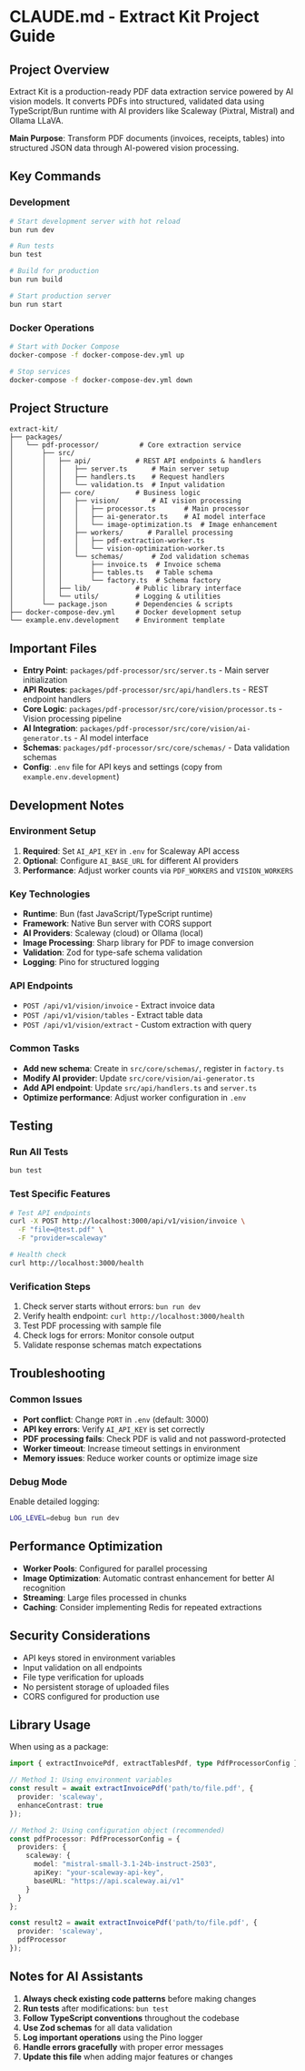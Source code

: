 # CLAUDE.md - Extract Kit Project Guide

## Project Overview

Extract Kit is a production-ready PDF data extraction service powered by AI vision models. It converts PDFs into structured, validated data using TypeScript/Bun runtime with AI providers like Scaleway (Pixtral, Mistral) and Ollama LLaVA.

**Main Purpose**: Transform PDF documents (invoices, receipts, tables) into structured JSON data through AI-powered vision processing.

## Key Commands

### Development
```bash
# Start development server with hot reload
bun run dev

# Run tests
bun test

# Build for production
bun run build

# Start production server
bun run start
```

### Docker Operations
```bash
# Start with Docker Compose
docker-compose -f docker-compose-dev.yml up

# Stop services
docker-compose -f docker-compose-dev.yml down
```

## Project Structure

```
extract-kit/
├── packages/
│   └── pdf-processor/          # Core extraction service
│       ├── src/
│       │   ├── api/           # REST API endpoints & handlers
│       │   │   ├── server.ts      # Main server setup
│       │   │   ├── handlers.ts    # Request handlers
│       │   │   └── validation.ts  # Input validation
│       │   ├── core/          # Business logic
│       │   │   ├── vision/        # AI vision processing
│       │   │   │   ├── processor.ts       # Main processor
│       │   │   │   ├── ai-generator.ts    # AI model interface
│       │   │   │   └── image-optimization.ts  # Image enhancement
│       │   │   ├── workers/      # Parallel processing
│       │   │   │   ├── pdf-extraction-worker.ts
│       │   │   │   └── vision-optimization-worker.ts
│       │   │   └── schemas/       # Zod validation schemas
│       │   │       ├── invoice.ts  # Invoice schema
│       │   │       ├── tables.ts   # Table schema
│       │   │       └── factory.ts  # Schema factory
│       │   ├── lib/           # Public library interface
│       │   └── utils/         # Logging & utilities
│       └── package.json       # Dependencies & scripts
├── docker-compose-dev.yml     # Docker development setup
└── example.env.development    # Environment template
```

## Important Files

- **Entry Point**: `packages/pdf-processor/src/server.ts` - Main server initialization
- **API Routes**: `packages/pdf-processor/src/api/handlers.ts` - REST endpoint handlers
- **Core Logic**: `packages/pdf-processor/src/core/vision/processor.ts` - Vision processing pipeline
- **AI Integration**: `packages/pdf-processor/src/core/vision/ai-generator.ts` - AI model interface
- **Schemas**: `packages/pdf-processor/src/core/schemas/` - Data validation schemas
- **Config**: `.env` file for API keys and settings (copy from `example.env.development`)

## Development Notes

### Environment Setup
1. **Required**: Set `AI_API_KEY` in `.env` for Scaleway API access
2. **Optional**: Configure `AI_BASE_URL` for different AI providers
3. **Performance**: Adjust worker counts via `PDF_WORKERS` and `VISION_WORKERS`

### Key Technologies
- **Runtime**: Bun (fast JavaScript/TypeScript runtime)
- **Framework**: Native Bun server with CORS support
- **AI Providers**: Scaleway (cloud) or Ollama (local)
- **Image Processing**: Sharp library for PDF to image conversion
- **Validation**: Zod for type-safe schema validation
- **Logging**: Pino for structured logging

### API Endpoints
- `POST /api/v1/vision/invoice` - Extract invoice data
- `POST /api/v1/vision/tables` - Extract table data
- `POST /api/v1/vision/extract` - Custom extraction with query

### Common Tasks
- **Add new schema**: Create in `src/core/schemas/`, register in `factory.ts`
- **Modify AI provider**: Update `src/core/vision/ai-generator.ts`
- **Add API endpoint**: Update `src/api/handlers.ts` and `server.ts`
- **Optimize performance**: Adjust worker configuration in `.env`

## Testing

### Run All Tests
```bash
bun test
```

### Test Specific Features
```bash
# Test API endpoints
curl -X POST http://localhost:3000/api/v1/vision/invoice \
  -F "file=@test.pdf" \
  -F "provider=scaleway"

# Health check
curl http://localhost:3000/health
```

### Verification Steps
1. Check server starts without errors: `bun run dev`
2. Verify health endpoint: `curl http://localhost:3000/health`
3. Test PDF processing with sample file
4. Check logs for errors: Monitor console output
5. Validate response schemas match expectations

## Troubleshooting

### Common Issues
- **Port conflict**: Change `PORT` in `.env` (default: 3000)
- **API key errors**: Verify `AI_API_KEY` is set correctly
- **PDF processing fails**: Check PDF is valid and not password-protected
- **Worker timeout**: Increase timeout settings in environment
- **Memory issues**: Reduce worker counts or optimize image size

### Debug Mode
Enable detailed logging:
```bash
LOG_LEVEL=debug bun run dev
```

## Performance Optimization

- **Worker Pools**: Configured for parallel processing
- **Image Optimization**: Automatic contrast enhancement for better AI recognition
- **Streaming**: Large files processed in chunks
- **Caching**: Consider implementing Redis for repeated extractions

## Security Considerations

- API keys stored in environment variables
- Input validation on all endpoints
- File type verification for uploads
- No persistent storage of uploaded files
- CORS configured for production use

## Library Usage

When using as a package:
```typescript
import { extractInvoicePdf, extractTablesPdf, type PdfProcessorConfig } from '@aidalinfo/pdf-processor';

// Method 1: Using environment variables
const result = await extractInvoicePdf('path/to/file.pdf', {
  provider: 'scaleway',
  enhanceContrast: true
});

// Method 2: Using configuration object (recommended)
const pdfProcessor: PdfProcessorConfig = {
  providers: {
    scaleway: {
      model: "mistral-small-3.1-24b-instruct-2503",
      apiKey: "your-scaleway-api-key",
      baseURL: "https://api.scaleway.ai/v1"
    }
  }
};

const result2 = await extractInvoicePdf('path/to/file.pdf', {
  provider: 'scaleway',
  pdfProcessor
});
```

## Notes for AI Assistants

1. **Always check existing code patterns** before making changes
2. **Run tests** after modifications: `bun test`
3. **Follow TypeScript conventions** throughout the codebase
4. **Use Zod schemas** for all data validation
5. **Log important operations** using the Pino logger
6. **Handle errors gracefully** with proper error messages
7. **Update this file** when adding major features or changes
